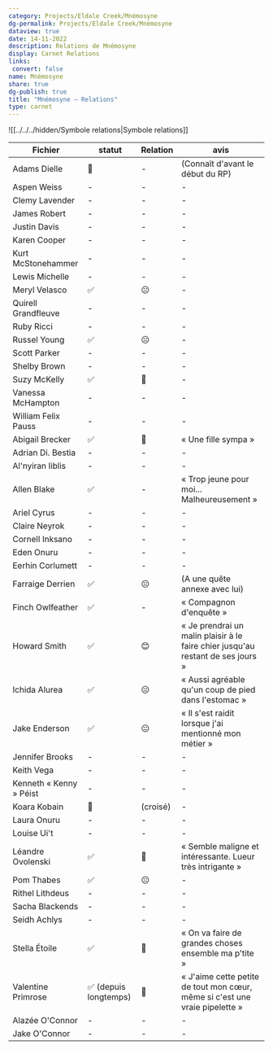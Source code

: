 ```yaml
---
category: Projects/Eldale Creek/Mnémosyne
dg-permalink: Projects/Eldale Creek/Mnémosyne
dataview: true
date: 14-11-2022
description: Relations de Mnémosyne
display: Carnet Relations
links:
 convert: false
name: Mnémosyne
share: true
dg-publish: true
title: "Mnémosyne — Relations"
type: carnet
---
```


![[../../../hidden/Symbole relations|Symbole relations]]

| Fichier                                                                                  | statut               | Relation | avis                                                                            |
| ---------------------------------------------------------------------------------------- | -------------------- | -------- | ------------------------------------------------------------------------------- |
| Adams Dielle                      | 💭                   | \-       | (Connaît d'avant le début du RP)                                                |
| Aspen Weiss                        | \-                   | \-       | \-                                                                              |
| Clemy Lavender                  | \-                   | \-       | \-                                                                              |
| James Robert                      | \-                   | \-       | \-                                                                              |
| Justin Davis                      | \-                   | \-       | \-                                                                              |
| Karen Cooper                      | \-                   | \-       | \-                                                                              |
| Kurt McStonehammer          | \-                   | \-       | \-                                                                              |
| Lewis Michelle                  | \-                   | \-       | \-                                                                              |
| Meryl Velasco                    | ✅                    | 😐       | \-                                                                              |
| Quirell Grandfleuve        | \-                   | \-       | \-                                                                              |
| Ruby Ricci                          | \-                   | \-       | \-                                                                              |
| Russel Young                      | ✅                    | 😐       | \-                                                                              |
| Scott Parker                      | \-                   | \-       | \-                                                                              |
| Shelby Brown                      | \-                   | \-       | \-                                                                              |
| Suzy McKelly                      | ✅                    | 🥰       | \-                                                                              |
| Vanessa McHampton            | \-                   | \-       | \-                                                                              |
| William Felix Pauss        | \-                   | \-       | \-                                                                              |
| Abigail Brecker                 | ✅                    | 🙂       | « Une fille sympa »                                                             |
| Adrian Di. Bestia             | \-                   | \-       | \-                                                                              |
| Al'nyiran Iiblis               | \-                   | \-       | \-                                                                              |
| Allen Blake                         | ✅                    | \-       | « Trop jeune pour moi... Malheureusement »                                      |
| Ariel Cyrus                         | \-                   | \-       | \-                                                                              |
| Claire Neyrok                     | \-                   | \-       | \-                                                                              |
| Cornell Inksano                 | \-                   | \-       | \-                                                                              |
| Eden Onuru                           | \-                   | \-       | \-                                                                              |
| Eerhin Corlumett               | \-                   | \-       | \-                                                                              |
| Farraige Derrien               | ✅                    | 😐       | (A une quête annexe avec lui)                                                   |
| Finch Owlfeather               | ✅                    | \-       | « Compagnon d'enquête »                                                         |
| Howard Smith                       | ✅                    | 😊       | « Je prendrai un malin plaisir à le faire chier jusqu'au restant de ses jours » |
| Ichida Alurea                     | ✅                    | 😐       | « Aussi agréable qu'un coup de pied dans l'estomac »                            |
| Jake Enderson                     | ✅                    | 😐       | « Il s'est raidit lorsque j'ai mentionné mon métier »                           |
| Jennifer Brooks                 | \-                   | \-       | \-                                                                              |
| Keith Vega                           | \-                   | \-       | \-                                                                              |
| Kenneth « Kenny » Péist | \-                   | \-       | \-                                                                              |
| Koara Kobain                       | 👀                   | (croisé) | \-                                                                              |
| Laura Onuru                         | \-                   | \-       | \-                                                                              |
| Louise Ui't                         | \-                   | \-       | \-                                                                              |
| Léandre Ovolenski             | ✅                    | 🙂       | « Semble maligne et intéressante. Lueur très intrigante »                       |
| Pom Thabes                           | ✅                    | 😐       | \-                                                                              |
| Rithel Lithdeus                 | \-                   | \-       | \-                                                                              |
| Sacha Blackends                 | \-                   | \-       | \-                                                                              |
| Seidh Achlys                       | \-                   | \-       | \-                                                                              |
| Stella Étoile                     | ✅                    | 🤩       | « On va faire de grandes choses ensemble ma p'tite »                            |
| Valentine Primrose           | ✅ (depuis longtemps) | 🥰       | « J'aime cette petite de tout mon cœur, même si c'est une vraie pipelette »     |
| Alazée O'Connor          | \-                   | \-       | \-                                                                              |
| Jake O'Connor              | \-                   | \-       | \-                                                                              |

